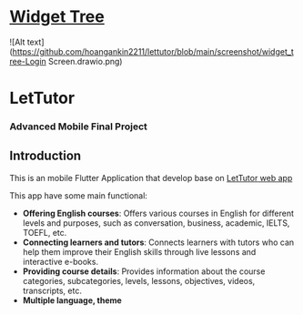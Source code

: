 # [Widget Tree](https://drive.google.com/file/d/18-0tqeANERNgXDqyr8QztDWfNhCkhoo0/view?usp=sharing)
![Alt text](https://github.com/hoangankin2211/lettutor/blob/main/screenshot/widget_tree-Login Screen.drawio.png)
# LetTutor

### Advanced Mobile Final Project 

## Introduction

This is an mobile Flutter Application that develop base on [LetTutor web app](https://sandbox.app.lettutor.com/)

This app have some main functional:
- **Offering English courses**: Offers various courses in English for different levels and purposes, such as conversation, business, academic, IELTS, TOEFL, etc.
- **Connecting learners and tutors**: Connects learners with tutors who can help them improve their English skills through live lessons and interactive e-books.
- **Providing course details**: Provides information about the course categories, subcategories, levels, lessons, objectives, videos, transcripts, etc.
- **Multiple language, theme**

<!-- For help getting started with Flutter development, view the
[online documentation](https://docs.flutter.dev/), which offers tutorials,
samples, guidance on mobile development, and a full API reference. -->

